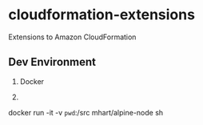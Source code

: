 # cloudformation-extensions
Extensions to Amazon CloudFormation

## Dev Environment

1. Docker
2. ```
docker run -it -v `pwd`:/src mhart/alpine-node sh
```